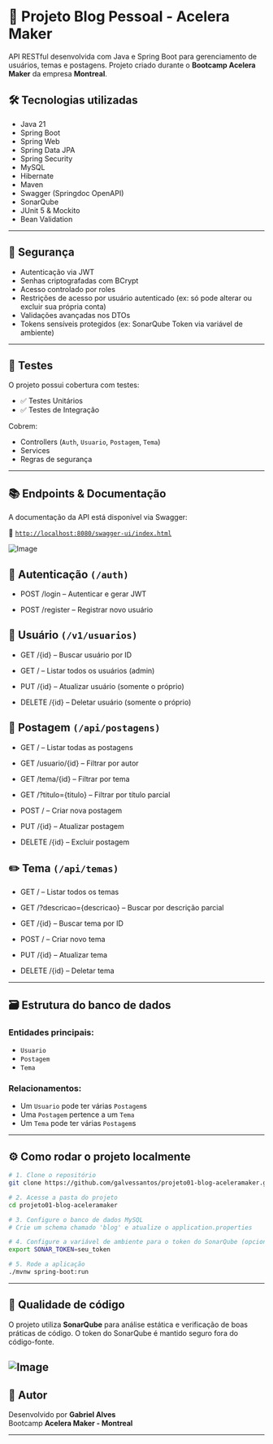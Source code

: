 # 📝 Projeto Blog Pessoal - Acelera Maker

API RESTful desenvolvida com Java e Spring Boot para gerenciamento de usuários, temas e postagens. Projeto criado durante o **Bootcamp Acelera Maker** da empresa **Montreal**.

## 🛠️ Tecnologias utilizadas

- Java 21
- Spring Boot
- Spring Web
- Spring Data JPA
- Spring Security
- MySQL
- Hibernate
- Maven
- Swagger (Springdoc OpenAPI)
- SonarQube
- JUnit 5 & Mockito
- Bean Validation

---

## 🔐 Segurança

- Autenticação via JWT
- Senhas criptografadas com BCrypt
- Acesso controlado por roles
- Restrições de acesso por usuário autenticado (ex: só pode alterar ou excluir sua própria conta)
- Validações avançadas nos DTOs
- Tokens sensíveis protegidos (ex: SonarQube Token via variável de ambiente)

---

## 🧪 Testes

O projeto possui cobertura com testes:

- ✅ Testes Unitários
- ✅ Testes de Integração

Cobrem:
- Controllers (`Auth`, `Usuario`, `Postagem`, `Tema`)
- Services
- Regras de segurança

---

## 📚 Endpoints & Documentação

A documentação da API está disponível via Swagger:

🔗 [`http://localhost:8080/swagger-ui/index.html`](http://localhost:8080/swagger-ui/index.html)

![Image](https://github.com/user-attachments/assets/9dbb77da-9400-480a-99ba-a34a07d61742)

## 🔐 Autenticação `(/auth)`
- POST /login – Autenticar e gerar JWT

- POST /register – Registrar novo usuário

## 👤 Usuário `(/v1/usuarios)`
- GET /{id} – Buscar usuário por ID

- GET / – Listar todos os usuários (admin)

- PUT /{id} – Atualizar usuário (somente o próprio)

- DELETE /{id} – Deletar usuário (somente o próprio)

 ## 📝 Postagem `(/api/postagens)`
- GET / – Listar todas as postagens

- GET /usuario/{id} – Filtrar por autor

- GET /tema/{id} – Filtrar por tema

- GET /?titulo={titulo} – Filtrar por título parcial

- POST / – Criar nova postagem

- PUT /{id} – Atualizar postagem

- DELETE /{id} – Excluir postagem

## ✏️ Tema `(/api/temas)`
- GET / – Listar todos os temas

- GET /?descricao={descricao} – Buscar por descrição parcial

- GET /{id} – Buscar tema por ID

- POST / – Criar novo tema

- PUT /{id} – Atualizar tema

- DELETE /{id} – Deletar tema

---

## 🗃️ Estrutura do banco de dados

### Entidades principais:

- `Usuario`
- `Postagem`
- `Tema`

### Relacionamentos:

- Um `Usuario` pode ter várias `Postagem`s  
- Uma `Postagem` pertence a um `Tema`  
- Um `Tema` pode ter várias `Postagem`s

---

## ⚙️ Como rodar o projeto localmente

```bash
# 1. Clone o repositório
git clone https://github.com/galvessantos/projeto01-blog-aceleramaker.git

# 2. Acesse a pasta do projeto
cd projeto01-blog-aceleramaker

# 3. Configure o banco de dados MySQL
# Crie um schema chamado 'blog' e atualize o application.properties

# 4. Configure a variável de ambiente para o token do SonarQube (opcional)
export SONAR_TOKEN=seu_token

# 5. Rode a aplicação
./mvnw spring-boot:run
```

---

## 🔎 Qualidade de código

O projeto utiliza **SonarQube** para análise estática e verificação de boas práticas de código. O token do SonarQube é mantido seguro fora do código-fonte.

![Image](https://github.com/user-attachments/assets/fd4ff623-88b8-4d3a-8de7-15c69158b223)
---

## 👤 Autor

Desenvolvido por **Gabriel Alves**  
Bootcamp **Acelera Maker - Montreal**

---



